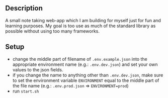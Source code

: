 ## Description

A small note taking web-app which I am building for myself just for fun and learning purposes.
My goal is too use as much of the standard library as possible without using too many frameworks.

## Setup

- change the middle part of filename of `.env.example.json` into the appropriate environment name (e.g.: `.env.dev.json`) and set your own values to the json fields.
- if you change the name to anything other than `.env.dev.json`, make sure to set the environment variable `ENVIRONMENT` equal to the middle part of the file name (e.g.: `.env.prod.json` => `ENVIRONMENT=prod`)
- run `start.sh`
